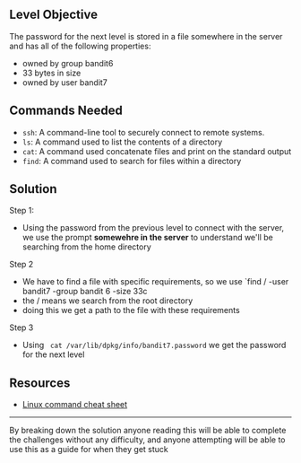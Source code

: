 ## **Level Objective**

The password for the next level is stored in a file somewhere in the server and has all of the following properties: 

- owned by group bandit6
- 33 bytes in size
- owned by user bandit7

## **Commands Needed**

- `ssh`: A command-line tool to securely connect to remote systems.
- `ls`: A command used to list the contents of a directory
- `cat`: A command used concatenate files and print on the standard output
- `find`: A command used to search for files within a directory
## **Solution**

Step 1:
- Using the password from the previous level to connect with the server, we use the prompt **somewehre in the server** to understand we'll be searching from the home directory

Step 2
- We have to find a file with specific requirements, so we use `find / -user bandit7 -group bandit 6 -size 33c
- the / means we search from the root directory
- doing this we get a path to the file with these requirements

Step 3
- Using ` cat /var/lib/dpkg/info/bandit7.password` we get the password for the next level


## **Resources**
- [Linux command cheat sheet](https://www.geeksforgeeks.org/linux-commands-cheat-sheet/)

***

By breaking down the solution anyone reading this will be able to complete the challenges without any difficulty, and anyone attempting will be able to use this as a guide for when they get stuck 
